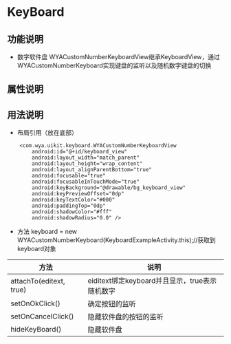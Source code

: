 # KeyBoard
## 功能说明
- 数字软件盘 WYACustomNumberKeyboardView继承KeyboardView，通过WYACustomNumberKeyboard实现键盘的监听以及随机数字键盘的切换

## 属性说明

## 用法说明
- 布局引用（放在底部）
```
    <com.wya.uikit.keyboard.WYACustomNumberKeyboardView
        android:id="@+id/keyboard_view"
        android:layout_width="match_parent"
        android:layout_height="wrap_content"
        android:layout_alignParentBottom="true"
        android:focusable="true"
        android:focusableInTouchMode="true"
        android:keyBackground="@drawable/bg_keyboard_view"
        android:keyPreviewOffset="0dp"
        android:keyTextColor="#000"
        android:paddingTop="0dp"
        android:shadowColor="#fff"
        android:shadowRadius="0.0" />
```

- 方法
keyboard = new WYACustomNumberKeyboard(KeyboardExampleActivity.this);//获取到keyboard对象

方法|说明
---|---
attachTo(editext, true)|eiditext绑定keyboard并且显示，true表示随机数字
setOnOkClick()|确定按钮的监听
setOnCancelClick()|隐藏软件盘的按钮的监听
hideKeyBoard()|隐藏软件盘







